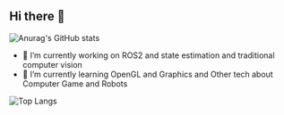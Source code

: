 ## Hi there 👋


![Anurag's GitHub stats](https://github-readme-stats.vercel.app/api?username=JellyfishKnight)

- 🔭 I’m currently working on ROS2 and state estimation and traditional computer vision
- 🌱 I’m currently learning OpenGL and Graphics and Other tech about Computer Game and Robots

![Top Langs](https://github-readme-stats.vercel.app/api/top-langs/?username=JellyfishKnight)

<!--
**JellyfishKnight/JellyfishKnight** is a ✨ _special_ ✨ repository because its `README.md` (this file) appears on your GitHub profile.

Here are some ideas to get you started:

- 💬 Ask me about ...
- 📫 How to reach me: ...
- 😄 Pronouns: ...
- ⚡ Fun fact: ...
-->
